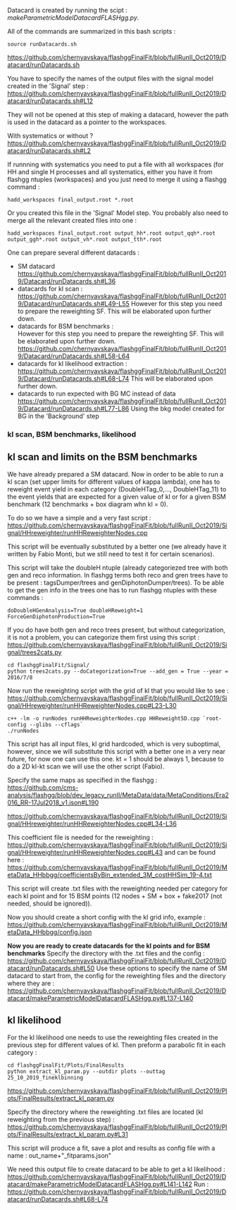 Datacard is created by running the scipt : *makeParametricModelDatacardFLASHgg.py*.

All of the commands are summarized in this bash scripts :
```
source runDatacards.sh
```
https://github.com/chernyavskaya/flashggFinalFit/blob/fullRunII_Oct2019/Datacard/runDatacards.sh

You have to specify the names of the output files with the signal model created in the 'Signal' step :
https://github.com/chernyavskaya/flashggFinalFit/blob/fullRunII_Oct2019/Datacard/runDatacards.sh#L12

They will not be opened at this step of making a datacard, however the path is used in the datacard as a pointer to
the workspaces.

With systematics or without ?
https://github.com/chernyavskaya/flashggFinalFit/blob/fullRunII_Oct2019/Datacard/runDatacards.sh#L2

If runnning with systematics you need to put a file with all workspaces (for HH and single H processes and all systematics,
either you have it from flashgg ntuples (workspaces) and you just need to merge it using a flashgg command :
```
hadd_workspaces final_output.root *.root 
```
Or you created this file in the 'Signal' Model step. You probably also need to merge all the relevant created files into one :
```
hadd_workspaces final_output.root output_hh*.root output_qqh*.root output_ggh*.root output_vh*.root output_tth*.root
```

One can prepare several different datacards :

- SM datacard
  https://github.com/chernyavskaya/flashggFinalFit/blob/fullRunII_Oct2019/Datacard/runDatacards.sh#L36
- datacards for kl scan :
  https://github.com/chernyavskaya/flashggFinalFit/blob/fullRunII_Oct2019/Datacard/runDatacards.sh#L49-L55
  However for this step you need to prepare the reweighting SF. This will be elaborated upon further down.
- datacards for BSM benchmarks :  
  However for this step you need to prepare the reweighting SF. This will be elaborated upon further down.
  https://github.com/chernyavskaya/flashggFinalFit/blob/fullRunII_Oct2019/Datacard/runDatacards.sh#L58-L64
- datacards for kl likelihood extraction  :  
  https://github.com/chernyavskaya/flashggFinalFit/blob/fullRunII_Oct2019/Datacard/runDatacards.sh#L68-L74
   This will be elaborated upon further down.
- datacards to run expected with BG MC instead of data
  https://github.com/chernyavskaya/flashggFinalFit/blob/fullRunII_Oct2019/Datacard/runDatacards.sh#L77-L86
  Using the bkg model created for BG in the 'Background' step


###  kl scan, BSM benchmarks, likelihood ###

## kl scan and limits on the BSM benchmarks ##

We have already prepared a SM datacard. Now in order to be able to run a kl scan (set upper limits for different values of kappa lambda), one has to reweight event yield in each category (DoubleHTag_0,..., DoubleHTag_11) to the event yields that are expected for a given value of kl or for a given BSM benchmark (12 benchmarks + box diagram whn kl = 0).

To do so we have a simple and a very fast script : 
https://github.com/chernyavskaya/flashggFinalFit/blob/fullRunII_Oct2019/Signal/HHreweighter/runHHReweighterNodes.cpp

This script will be eventually substituted by a better one (we already have it written by Fabio Monti, but we still need to test it for certain scenarios).

This script will take the doubleH ntuple (already categoriezed tree with both gen and reco information. In flashgg terms both reco and gren trees have to be present : tagsDumper/trees and genDiphotonDumper/trees). To be able to get the gen info in the trees one has to run flashgg ntuples with these commands :
```
doDoubleHGenAnalysis=True doubleHReweight=1 ForceGenDiphotonProduction=True
```
If you do have both gen and reco trees present, but without categorization, it is not a problem, you can categorize them first using this script : 
https://github.com/chernyavskaya/flashggFinalFit/blob/fullRunII_Oct2019/Signal/trees2cats.py
```
cd flashggFinalFit/Signal/
python trees2cats.py --doCategorization=True --add_gen = True --year = 2016/7/8
```
Now run the reweighting script with the grid of kl that you would like to see :
https://github.com/chernyavskaya/flashggFinalFit/blob/fullRunII_Oct2019/Signal/HHreweighter/runHHReweighterNodes.cpp#L23-L30
```
c++ -lm -o runNodes runHHReweighterNodes.cpp HHReweight5D.cpp `root-config --glibs --cflags`
./runNodes
```
This script has all input files, kl grid hardcoded, which is very suboptimal, however, since we will substitute this script with a better one in a very near future, for now one can use this one. kt = 1 should be always 1, because to do a 2D kl-kt scan we will use the other script (Fabio).

Specify the same maps as specified in the flashgg : 
https://github.com/cms-analysis/flashgg/blob/dev_legacy_runII/MetaData/data/MetaConditions/Era2016_RR-17Jul2018_v1.json#L190

https://github.com/chernyavskaya/flashggFinalFit/blob/fullRunII_Oct2019/Signal/HHreweighter/runHHReweighterNodes.cpp#L34-L36

This coefficient file is needed for the reweighting :
https://github.com/chernyavskaya/flashggFinalFit/blob/fullRunII_Oct2019/Signal/HHreweighter/runHHReweighterNodes.cpp#L43
 and can be found here : 
https://github.com/chernyavskaya/flashggFinalFit/blob/fullRunII_Oct2019/MetaData_HHbbgg/coefficientsByBin_extended_3M_costHHSim_19-4.txt

This script will create .txt files with the reweighting needed per category for each kl point and for 15 BSM points (12 nodes + SM + box + fake2017 (not needed, should be ignored)).

Now you should create a short config with the kl grid info, example : 
https://github.com/chernyavskaya/flashggFinalFit/blob/fullRunII_Oct2019/MetaData_HHbbgg/config.json

__Now you are ready to create datacards for the kl points and for BSM benchmarks__ 
Specify the directory with the .txt files and the config :
https://github.com/chernyavskaya/flashggFinalFit/blob/fullRunII_Oct2019/Datacard/runDatacards.sh#L50
Use these options to specify the name of SM datacard to start from, the config for the reweighting files and the directory where they are :
https://github.com/chernyavskaya/flashggFinalFit/blob/fullRunII_Oct2019/Datacard/makeParametricModelDatacardFLASHgg.py#L137-L140


## kl likelihood ##
For the kl likelihood one needs to use the reweighting files created in the previous step for different values of kl. Then preform a parabolic fit in each category :

```
cd flashggFinalFit/Plots/FinalResults
python extract_kl_param.py --outdir plots --outtag 25_10_2019_fineklbinning
```
https://github.com/chernyavskaya/flashggFinalFit/blob/fullRunII_Oct2019/Plots/FinalResults/extract_kl_param.py

Specify the directory where the reweighting .txt files are located (kl reweighting from the previous step) :
https://github.com/chernyavskaya/flashggFinalFit/blob/fullRunII_Oct2019/Plots/FinalResults/extract_kl_param.py#L31

This script will produce a fit, save a plot and results as config file with a name : out_name+"_fitparams.json"

We need this output file to create datacard to be able to get a kl likelihood : 
https://github.com/chernyavskaya/flashggFinalFit/blob/fullRunII_Oct2019/Datacard/makeParametricModelDatacardFLASHgg.py#L141-L142
Run : https://github.com/chernyavskaya/flashggFinalFit/blob/fullRunII_Oct2019/Datacard/runDatacards.sh#L68-L74




